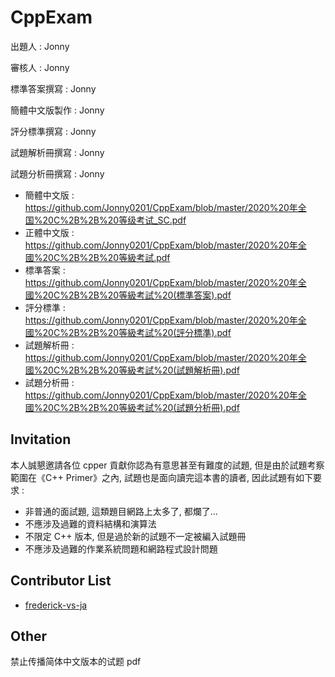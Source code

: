 # CppExam

出題人 : Jonny

審核人 : Jonny

標準答案撰寫 : Jonny

簡體中文版製作 : Jonny

評分標準撰寫 : Jonny

試題解析冊撰寫 : Jonny

試題分析冊撰寫 : Jonny

- 簡體中文版 : <https://github.com/Jonny0201/CppExam/blob/master/2020%20年全国%20C%2B%2B%20等级考试_SC.pdf>
- 正體中文版 : <https://github.com/Jonny0201/CppExam/blob/master/2020%20年全國%20C%2B%2B%20等級考試.pdf>
- 標準答案 : <https://github.com/Jonny0201/CppExam/blob/master/2020%20年全國%20C%2B%2B%20等級考試%20(標準答案).pdf>
- 評分標準 : <https://github.com/Jonny0201/CppExam/blob/master/2020%20年全國%20C%2B%2B%20等級考試%20(評分標準).pdf>
- 試題解析冊 : <https://github.com/Jonny0201/CppExam/blob/master/2020%20年全國%20C%2B%2B%20等級考試%20(試題解析冊).pdf>
- 試題分析冊 : <https://github.com/Jonny0201/CppExam/blob/master/2020%20年全國%20C%2B%2B%20等級考試%20(試題分析冊).pdf>

## Invitation

本人誠懇邀請各位 cpper 貢獻你認為有意思甚至有難度的試題, 但是由於試題考察範圍在《C++ Primer》之內, 試題也是面向讀完這本書的讀者, 因此試題有如下要求 :
- 非普通的面試題, 這類題目網路上太多了, 都爛了...
- 不應涉及過難的資料結構和演算法
- 不限定 C++ 版本, 但是過於新的試題不一定被編入試題冊
- 不應涉及過難的作業系統問題和網路程式設計問題

## Contributor List

- [frederick-vs-ja](https://github.com/frederick-vs-ja)

## Other

禁止传播简体中文版本的试题 pdf
